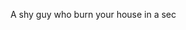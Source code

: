 A shy guy who burn your house in a sec
<!--

<img src="./IMG_20230826_094444-01.jpeg"/>
<blockquote>
  <b>Bangsaen Beach</b> - 2023 knowledge is beyond </blockquote><br />
-->

